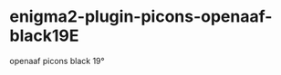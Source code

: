 enigma2-plugin-picons-openaaf-black19E
======================================

openaaf picons black 19°